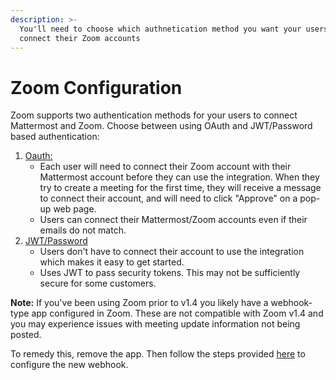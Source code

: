 ```yaml
---
description: >-
  You'll need to choose which authnetication method you want your users to
  connect their Zoom accounts
---
```


# Zoom Configuration

Zoom supports two authentication methods for your users to connect Mattermost and Zoom. Choose between using OAuth and JWT/Password based authentication:

1. [Oauth: ](zoom-setup-oauth.md)
   * Each user will need to connect their Zoom account with their Mattermost account before they can use the integration.  When they try to create a meeting for the first time, they will receive a message to connect their account, and will need to click "Approve" on a pop-up web page.
   * Users can connect their Mattermost/Zoom accounts even if their emails do not match.
2. [JWT/Password](zoom-setup-jwt.md)
   * Users don't have to connect their account to use the integration which makes it easy to get started.
   * Uses JWT to pass security tokens.  This may not be sufficiently secure for some customers.

**Note:** If you've been using Zoom prior to v1.4 you likely have a webhook-type app configured in Zoom. These are not compatible with Zoom v1.4 and you may experience issues with meeting update information not being posted.

To remedy this, remove the app. Then follow the steps provided [here](https://mattermost.gitbook.io/plugin-zoom/installation/zoom-configuration/webhook-configuration) to configure the new webhook.
